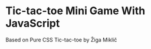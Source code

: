 Tic-tac-toe Mini Game With JavaScript
============================================
Based on Pure CSS Tic-tac-toe by Žiga Miklič
  
